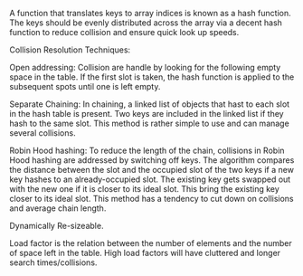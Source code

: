 A function that translates keys to array indices is known as a hash function. The keys should be evenly distributed across the array via a decent hash function to reduce collision and ensure quick look up speeds.

Collision Resolution Techniques:

Open addressing: Collision are handle by looking for the following empty space in the table. If the first slot is taken, the hash function is applied to the subsequent spots until one is left empty. 

Separate Chaining: In chaining, a linked list of objects that hast to each slot in the hash table is present. Two keys are included in the linked list if they hash to the same slot. This method is rather simple to use and can manage several collisions.

Robin Hood hashing: To reduce the length of the chain, collisions in Robin Hood hashing are addressed by switching off keys. The algorithm compares the distance between the slot and the occupied slot of the two keys if a new key hashes to an already-occupied slot. The existing key gets swapped out with the new one if it is closer to its ideal slot. This bring the existing key closer to its ideal slot. This method has a tendency to cut down on collisions and average chain length. 

Dynamically Re-sizeable.

Load factor is the relation between the number of elements and the number of space left in the table. High load factors will have cluttered and longer search times/collisions. 